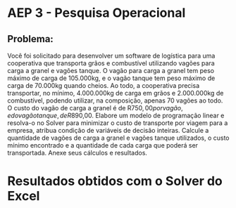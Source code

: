 # AEP 3 - Pesquisa Operacional
## Problema:
Você foi solicitado para desenvolver um software de logística para uma cooperativa que transporta grãos e combustível utilizando vagões para carga a granel e vagões tanque. O vagão para carga a granel tem peso máximo de carga de 105.000kg, e o vagão tanque tem peso máximo de carga de 70.000kg quando cheios. Ao todo, a cooperativa precisa transportar, no mínimo, 4.000.000kg de carga em grãos e 2.000.000kg de combustível, podendo utilizar, na composição, apenas 70 vagões ao todo. O custo do vagão de carga a granel é de R$750,00 por vagão, e do vagão tanque, de R$890,00. Elabore um modelo de programação linear e resolva-o no Solver para minimizar o custo de transporte por viagem para a empresa, atribua condição de variáveis de decisão inteiras. Calcule a quantidade de vagões de carga a granel e vagões tanque utilizados, o custo mínimo encontrado e a quantidade de cada carga que poderá ser transportada. Anexe seus cálculos e resultados.

# Resultados obtidos com o Solver do Excel
[logo]: https://github.com/dmmaycon/solver/blob/master/aep3-solver.PNG "Imagem do meu modelo Solver"
